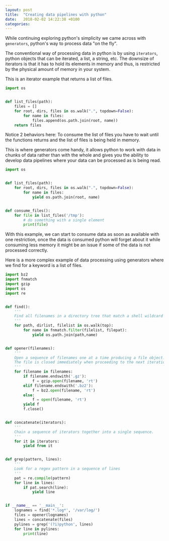 ```yaml
---
layout: post
title:  "Creating data pipelines with python"
date:   2018-02-02 14:22:38 +0100
categories:
---
```


While continuing exploring python's simplicity we came across with `generators`, python's way to process data "on the fly".

The conventional way of processing data in python is by using `iterators`, python objects that can be iterated, a list, a string, etc. The downsize of iterators is that it has to hold its elements in memory and thus, is restricted by the physical amount of memory in your system.

This is an iterator example that returns a list of files.

```python
import os


def list_files(path):
    files = []
    for root, dirs, files in os.walk(".", topdown=False):
        for name in files:
            files.append(os.path.join(root, name))
    return files
```

Notice 2 behaviors here: To consume the list of files you have to wait until the functions returns and the list of files is being held in memory.

This is where generators come handy, it allows python to work with data in chunks of data rather than with the whole and gives you the ability to develop data pipelines where your data can be processed as is being read.

```python
import os


def list_files(path):
    for root, dirs, files in os.walk(".", topdown=False):
        for name in files:
            yield os.path.join(root, name)


def consume_files():
    for file in list_files('/tmp'):
        # do something with a single element
        print(file)
```

With this example, we can start to consume data as soon as available with one restriction, once the data is consumed python will forget about it while consuming less memory it might be an issue if some of the data is not processed correctly.

Here is a more complex example of data processing using generators where we find for a keyword is a list of files.

```python
import bz2
import fnmatch
import gzip
import os
import re


def find():
    '''
    Find all filenames in a directory tree that match a shell wildcard pattern
    '''
    for path, dirlist, filelist in os.walk(top):
        for name in fnmatch.filter(filelist, filepat):
            yield os.path.join(path,name)


def opener(filenames):
    '''
    Open a sequence of filenames one at a time producing a file object.
    The file is closed immediately when proceeding to the next iteration.
    '''
    for filename in filenames:
        if filename.endswith('.gz'):
            f = gzip.open(filename, 'rt')
        elif filename.endswith('.bz2'):
            f = bz2.open(filename, 'rt')
        else:
            f = open(filename, 'rt')
        yield f
        f.close()


def concatenate(iterators):
    '''
    Chain a sequence of iterators together into a single sequence.
    '''
    for it in iterators:
        yield from it


def grep(pattern, lines):
    '''
    Look for a regex pattern in a sequence of lines
    '''
    pat = re.compile(pattern)
    for line in lines:
        if pat.search(line):
            yield line


if __name__ == '__main__':
    lognames = find('*.log*', '/var/log/')
    files = opener(lognames)
    lines = concatenate(files)
    pylines = grep('(?i)python', lines)
    for line in pylines:
        print(line)
```